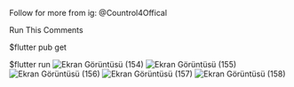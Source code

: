 Follow for more from ig: @Countrol4Offical

Run This Comments

$flutter pub get

$flutter run
![Ekran Görüntüsü (154)](https://user-images.githubusercontent.com/47148545/148906677-2356fbb0-0a95-4ee8-8ef8-3633740a242a.png)
![Ekran Görüntüsü (155)](https://user-images.githubusercontent.com/47148545/148906683-d30c4f9f-e0fc-48b2-9e15-9e1ec52d0de1.png)
![Ekran Görüntüsü (156)](https://user-images.githubusercontent.com/47148545/148906687-39fee617-f0ba-4ec9-a291-18c63ce0b43f.png)
![Ekran Görüntüsü (157)](https://user-images.githubusercontent.com/47148545/148906695-8707fe51-b9bd-4c90-aa7c-6b9311ed4338.png)
![Ekran Görüntüsü (158)](https://user-images.githubusercontent.com/47148545/148906703-ea4a1a04-28d4-4c3b-95ff-25dd4de2cf5e.png)
